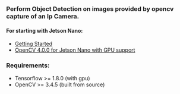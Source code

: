 
### Perform Object Detection on images provided by opencv capture of an Ip Camera.

#### For starting with Jetson Nano:

* [Getting Started](https://www.pyimagesearch.com/2019/05/06/getting-started-with-the-nvidia-jetson-nano/)
* [OpenCV 4.0.0 for Jetson Nano with GPU support](https://github.com/AastaNV/JEP/blob/master/script/install_opencv4.0.0_Nano.sh)

### Requirements:
* Tensorflow >= 1.8.0 (with gpu)
* OpenCV >= 3.4.5 (built from source)

